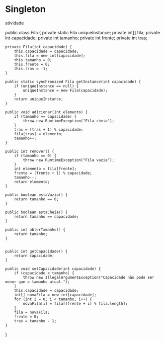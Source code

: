 # Singleton
atividade

public class Fila {
    private static Fila uniqueInstance;
    private int[] fila;
    private int capacidade;
    private int tamanho;
    private int frente;
    private int tras;

 
    private Fila(int capacidade) {
        this.capacidade = capacidade;
        this.fila = new int[capacidade];
        this.tamanho = 0;
        this.frente = 0;
        this.tras = -1;
    }

    public static synchronized Fila getInstance(int capacidade) {
        if (uniqueInstance == null) {
            uniqueInstance = new Fila(capacidade);
        }
        return uniqueInstance;
    }
    
    public void adicionar(int elemento) {
        if (tamanho == capacidade) {
            throw new RuntimeException("Fila cheia");
        }
        tras = (tras + 1) % capacidade;
        fila[tras] = elemento;
        tamanho++;
    }

    public int remover() {
        if (tamanho == 0) {
            throw new RuntimeException("Fila vazia");
        }
        int elemento = fila[frente];
        frente = (frente + 1) % capacidade;
        tamanho--;
        return elemento;
    }

    public boolean estaVazia() {
        return tamanho == 0;
    }

    public boolean estaCheia() {
        return tamanho == capacidade;
    }

    public int obterTamanho() {
        return tamanho;
    }

   
    public int getCapacidade() {
        return capacidade;
    }

    public void setCapacidade(int capacidade) {
        if (capacidade < tamanho) {
            throw new IllegalArgumentException("Capacidade não pode ser menor que o tamanho atual.");
        }
        this.capacidade = capacidade;
        int[] novaFila = new int[capacidade];
        for (int i = 0; i < tamanho; i++) {
            novaFila[i] = fila[(frente + i) % fila.length];
        }
        fila = novaFila;
        frente = 0;
        tras = tamanho - 1;
    }
}
